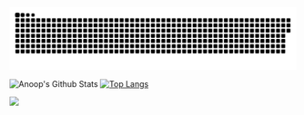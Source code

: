 <a href=#><img src="pacman.svg"></a>

<div float="right"> 
 
![Anoop's Github Stats](https://github-readme-stats.vercel.app/api?username=AnoopSharma97&show_icons=true&theme=gruvbox) 
[![Top Langs](https://github-readme-stats.vercel.app/api/top-langs/?username=AnoopSharma97&layout=compact&theme=gruvbox)](https://github.com/anuraghazra/github-readme-stats)

</div>

 ![](https://komarev.com/ghpvc/?username=AnoopSharma97&color=lightgrey)
